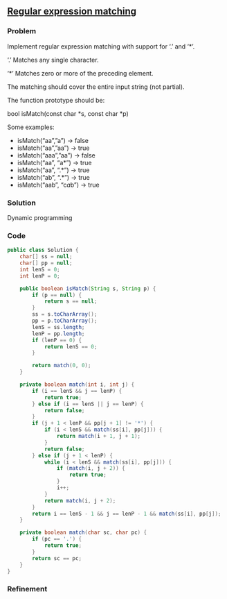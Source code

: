 ## [Regular expression matching](http://oj.leetcode.com/problems/regular-expression-matching/)

### Problem

Implement regular expression matching with support for ‘.’ and ‘*’.

‘.’ Matches any single character.

‘*’ Matches zero or more of the preceding element.

The matching should cover the entire input string (not partial).

The function prototype should be:

bool isMatch(const char *s, const char *p)

Some examples:

- isMatch(“aa”,”a”) → false
- isMatch(“aa”,”aa”) → true
- isMatch(“aaa”,”aa”) → false
- isMatch(“aa”, “a*”) → true
- isMatch(“aa”, “.*”) → true
- isMatch(“ab”, “.*”) → true
- isMatch(“aab”, “c*a*b”) → true

### Solution

Dynamic programming

### Code

``` java
public class Solution {
	char[] ss = null;
	char[] pp = null;
	int lenS = 0;
	int lenP = 0;

	public boolean isMatch(String s, String p) {
		if (p == null) {
			return s == null;
		}
		ss = s.toCharArray();
		pp = p.toCharArray();
		lenS = ss.length;
		lenP = pp.length;
		if (lenP == 0) {
			return lenS == 0;
		}

		return match(0, 0);
	}

	private boolean match(int i, int j) {
		if (i == lenS && j == lenP) {
			return true;
		} else if (i == lenS || j == lenP) {
			return false;
		}
		if (j + 1 < lenP && pp[j + 1] != '*') {
			if (i < lenS && match(ss[i], pp[j])) {
				return match(i + 1, j + 1);
			}
			return false;
		} else if (j + 1 < lenP) {
			while (i < lenS && match(ss[i], pp[j])) {
				if (match(i, j + 2)) {
					return true;
				}
				i++;
			}
			return match(i, j + 2);
		}
		return i == lenS - 1 && j == lenP - 1 && match(ss[i], pp[j]);
	}

	private boolean match(char sc, char pc) {
		if (pc == '.') {
			return true;
		}
		return sc == pc;
	}
}
```

### Refinement